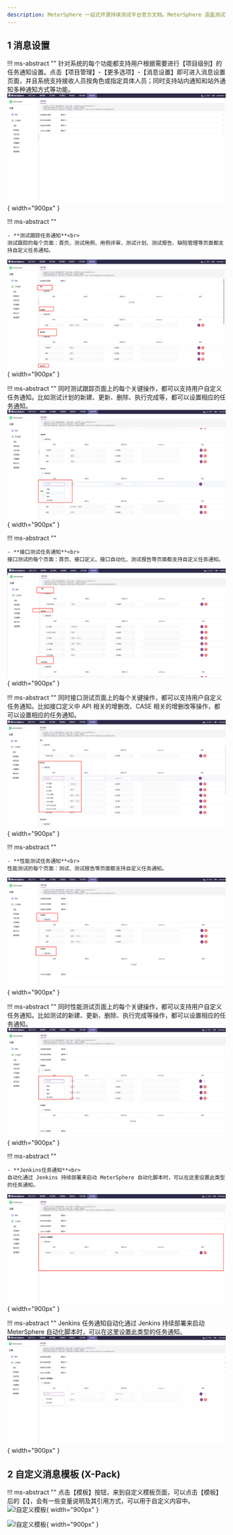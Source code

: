 ```yaml
---
description: MeterSphere 一站式开源持续测试平台官方文档。MeterSphere 涵盖测试管理、接口测试、UI 测试和性能测试等功能，全面兼容 JMeter、Selenium 等主流开源标准，有效助力开发和测试团队充分利用云弹性进行高度可 扩展的自动化测试，加速高质量的软件交付。
---
```


## 1 消息设置
!!! ms-abstract ""
    针对系统的每个功能都支持用户根据需要进行【项目级别】的任务通知设置。点击【项目管理】-【更多选项】-【消息设置】即可进入消息设置页面，并且系统支持接收人员按角色或指定具体人员；同时支持站内通知和站外通知多种通知方式等功能。
![!消息通知](../../img/system_management/消息通知首页.png){ width="900px" }

!!! ms-abstract ""

    - **测试跟踪任务通知**<br>
    测试跟踪的每个页面：首页、测试用例、用例评审、测试计划、测试报告、缺陷管理等页面都支持自定义任务通知。
![!消息设置-设置](../../img/system_management/消息设置-设置.png){ width="900px" }

!!! ms-abstract ""
    同时测试跟踪页面上的每个关键操作，都可以支持用户自定义任务通知。比如测试计划的新建、更新、删除、执行完成等，都可以设置相应的任务通知。
![!测试计划-新建](../../img/system_management/测试计划-新建.png){ width="900px" } 


!!! ms-abstract ""

    - **接口测试任务通知**<br>
    接口测试的每个页面：首页、接口定义、接口自动化、测试报告等页面都支持自定义任务通知。
![!接口-首页](../../img/system_management/接口-首页.png){ width="900px" } 

!!! ms-abstract ""
    同时接口测试页面上的每个关键操作，都可以支持用户自定义任务通知。比如接口定义中 API 相关的增删改、CASE 相关的增删改等操作，都可以设置相应的任务通知。
![!接口-新建](../../img/system_management/接口-新建.png){ width="900px" } 


!!! ms-abstract ""

    - **性能测试任务通知**<br>
    性能测试的每个页面：测试、测试报告等页面都支持自定义任务通知。
![!性能测试任务通知-首页](../../img/system_management/性能测试任务通知-首页.png){ width="900px" } 

!!! ms-abstract ""
    同时性能测试页面上的每个关键操作，都可以支持用户自定义任务通知。比如测试的新建、更新、删除、执行完成等操作，都可以设置相应的任务通知。
![!性能测试任务通知-新建](../../img/system_management/性能测试任务通知-新建.png){ width="900px" } 


!!! ms-abstract ""

    - **Jenkins任务通知**<br>
    自动化通过 Jenkins 持续部署来启动 MeterSphere 自动化脚本时，可以在这里设置此类型的任务通知。
![!Jenkins任务通知-首页](../../img/system_management/Jenkins任务通知-首页.png){ width="900px" } 

!!! ms-abstract ""
    Jenkins 任务通知自动化通过 Jenkins 持续部署来启动 MeterSphere 自动化脚本时，可以在这里设置此类型的任务通知。
![!Jenkins任务通知-新建](../../img/system_management/Jenkins任务通知-新建.png){ width="900px" } 

## 2 自定义消息模板 (X-Pack)
!!! ms-abstract ""
    点击【模板】按钮，来到自定义模板页面，可以点击【模板】后的【i】，会有一些变量说明及其引用方式，可以用于自定义内容中。
![!自定义模板](../../img/system_management/自定义消息模板.png){ width="900px" } 

![!自定义模板](../../img/system_management/自定义模板页面.png){ width="900px" } 